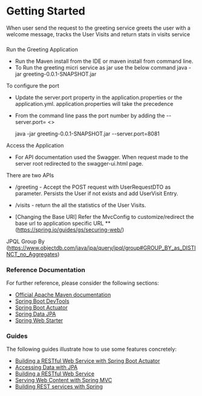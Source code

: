 # Getting Started

When user send the request to the greeting service greets the user with a welcome message, tracks the User Visits and return stats in visits service

### 

Run the Greeting Application

* Run the Maven install from the IDE or maven install from command line. 
* To Run the greeting micri service as jar use the below command
  java -jar greeting-0.0.1-SNAPSHOT.jar

To configure the port  
* Update the server.port property in the application.properties or the application.yml. application.properties will take the precedence
* From the command line pass the port number by adding the --server.port= <<Port Number>>
  
   java -jar greeting-0.0.1-SNAPSHOT.jar --server.port=8081

Access the Application

* For API documentation used the Swagger. When request made to the server root redirected to the swagger-ui.html page.

There are two APIs
* /greeting - Accept the POST request with UserRequestDTO as parameter. Persists the User if not exists and add UserVisit Entry.
* /visits - return the all the statistics of the User Visits.





* [Changing the Base URI]
Refer the MvcConfig to customize/redirect the base url to application specific URL 
** (https://spring.io/guides/gs/securing-web/)

JPQL Group By
(https://www.objectdb.com/java/jpa/query/jpql/group#GROUP_BY_as_DISTINCT_no_Aggregates)

### Reference Documentation
For further reference, please consider the following sections:

* [Official Apache Maven documentation](https://maven.apache.org/guides/index.html)
* [Spring Boot DevTools](https://docs.spring.io/spring-boot/docs/{bootVersion}/reference/htmlsingle/#using-boot-devtools)
* [Spring Boot Actuator](https://docs.spring.io/spring-boot/docs/{bootVersion}/reference/htmlsingle/#production-ready)
* [Spring Data JPA](https://docs.spring.io/spring-boot/docs/{bootVersion}/reference/htmlsingle/#boot-features-jpa-and-spring-data)
* [Spring Web Starter](https://docs.spring.io/spring-boot/docs/{bootVersion}/reference/htmlsingle/#boot-features-developing-web-applications)

### Guides
The following guides illustrate how to use some features concretely:

* [Building a RESTful Web Service with Spring Boot Actuator](https://spring.io/guides/gs/actuator-service/)
* [Accessing Data with JPA](https://spring.io/guides/gs/accessing-data-jpa/)
* [Building a RESTful Web Service](https://spring.io/guides/gs/rest-service/)
* [Serving Web Content with Spring MVC](https://spring.io/guides/gs/serving-web-content/)
* [Building REST services with Spring](https://spring.io/guides/tutorials/bookmarks/)

